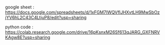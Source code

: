 google sheet : https://docs.google.com/spreadsheets/d/1xFGM7IWQVfIJHXvtLH9MwSbOzjYV6hL2C43C4LtjuP8/edit?usp=sharing

python code :  https://colab.research.google.com/drive/16pKsnxM26Sf613qJARG_GXFNRVKAgw8E?usp=sharing
